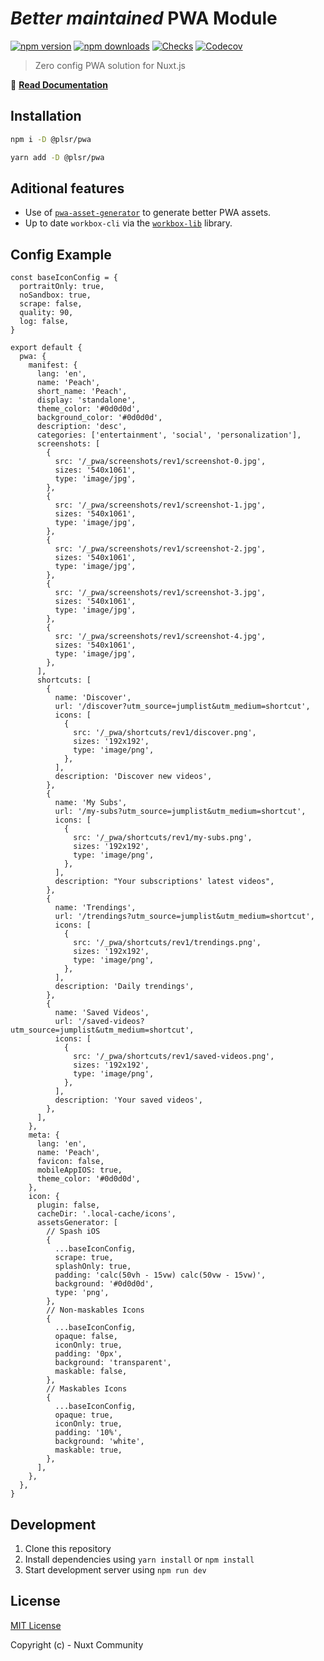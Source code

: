 # *Better maintained* PWA Module

[![npm version][npm-version-src]][npm-version-href]
[![npm downloads][npm-downloads-src]][npm-downloads-href]
[![Checks][checks-src]][checks-href]
[![Codecov][codecov-src]][codecov-href]

> Zero config PWA solution for Nuxt.js

📖 [**Read Documentation**](https://pwa-module.vercel.app)

## Installation

```bash
npm i -D @plsr/pwa
```

```bash
yarn add -D @plsr/pwa
```

## Aditional features

- Use of [`pwa-asset-generator`](https://github.com/elegantapp/pwa-asset-generator#readme) to generate better PWA assets.
- Up to date `workbox-cli` via the [`workbox-lib`](https://github.com/nuxt-community/workbox-cdn#readme) library.

## Config Example

```js{}[nuxt.config.js]
const baseIconConfig = {
  portraitOnly: true,
  noSandbox: true,
  scrape: false,
  quality: 90,
  log: false,
}

export default {
  pwa: {
    manifest: {
      lang: 'en',
      name: 'Peach',
      short_name: 'Peach',
      display: 'standalone',
      theme_color: '#0d0d0d',
      background_color: '#0d0d0d',
      description: 'desc',
      categories: ['entertainment', 'social', 'personalization'],
      screenshots: [
        {
          src: '/_pwa/screenshots/rev1/screenshot-0.jpg',
          sizes: '540x1061',
          type: 'image/jpg',
        },
        {
          src: '/_pwa/screenshots/rev1/screenshot-1.jpg',
          sizes: '540x1061',
          type: 'image/jpg',
        },
        {
          src: '/_pwa/screenshots/rev1/screenshot-2.jpg',
          sizes: '540x1061',
          type: 'image/jpg',
        },
        {
          src: '/_pwa/screenshots/rev1/screenshot-3.jpg',
          sizes: '540x1061',
          type: 'image/jpg',
        },
        {
          src: '/_pwa/screenshots/rev1/screenshot-4.jpg',
          sizes: '540x1061',
          type: 'image/jpg',
        },
      ],
      shortcuts: [
        {
          name: 'Discover',
          url: '/discover?utm_source=jumplist&utm_medium=shortcut',
          icons: [
            {
              src: '/_pwa/shortcuts/rev1/discover.png',
              sizes: '192x192',
              type: 'image/png',
            },
          ],
          description: 'Discover new videos',
        },
        {
          name: 'My Subs',
          url: '/my-subs?utm_source=jumplist&utm_medium=shortcut',
          icons: [
            {
              src: '/_pwa/shortcuts/rev1/my-subs.png',
              sizes: '192x192',
              type: 'image/png',
            },
          ],
          description: "Your subscriptions' latest videos",
        },
        {
          name: 'Trendings',
          url: '/trendings?utm_source=jumplist&utm_medium=shortcut',
          icons: [
            {
              src: '/_pwa/shortcuts/rev1/trendings.png',
              sizes: '192x192',
              type: 'image/png',
            },
          ],
          description: 'Daily trendings',
        },
        {
          name: 'Saved Videos',
          url: '/saved-videos?utm_source=jumplist&utm_medium=shortcut',
          icons: [
            {
              src: '/_pwa/shortcuts/rev1/saved-videos.png',
              sizes: '192x192',
              type: 'image/png',
            },
          ],
          description: 'Your saved videos',
        },
      ],
    },
    meta: {
      lang: 'en',
      name: 'Peach',
      favicon: false,
      mobileAppIOS: true,
      theme_color: '#0d0d0d',
    },
    icon: {
      plugin: false,
      cacheDir: '.local-cache/icons',
      assetsGenerator: [
        // Spash iOS
        {
          ...baseIconConfig,
          scrape: true,
          splashOnly: true,
          padding: 'calc(50vh - 15vw) calc(50vw - 15vw)',
          background: '#0d0d0d',
          type: 'png',
        },
        // Non-maskables Icons
        {
          ...baseIconConfig,
          opaque: false,
          iconOnly: true,
          padding: '0px',
          background: 'transparent',
          maskable: false,
        },
        // Maskables Icons
        {
          ...baseIconConfig,
          opaque: true,
          iconOnly: true,
          padding: '10%',
          background: 'white',
          maskable: true,
        },
      ],
    },
  },
}
```

## Development

1. Clone this repository
2. Install dependencies using `yarn install` or `npm install`
3. Start development server using `npm run dev`

## License

[MIT License](./LICENSE)

Copyright (c) - Nuxt Community

<!-- Badges -->
[npm-version-src]: https://img.shields.io/npm/v/@plsr/pwa/latest.svg?style=flat-square
[npm-version-href]: https://npmjs.com/package/@plsr/pwa

[npm-downloads-src]: https://img.shields.io/npm/dm/@plsr/pwa.svg?style=flat-square
[npm-downloads-href]: https://npmjs.com/package/@plsr/pwa

[checks-src]: https://flat.badgen.net/github/checks/mathix420/pwa-module/dev
[checks-href]: https://github.com/mathix420/pwa-module/actions

[codecov-src]: https://img.shields.io/codecov/c/github/mathix420/pwa-module.svg?style=flat-square
[codecov-href]: https://codecov.io/gh/mathix420/pwa-module
